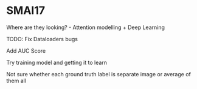 # SMAI17
Where are they looking? - Attention modelling + Deep Learning

TODO:
Fix Dataloaders bugs

Add AUC Score

Try training model and getting it to learn

Not sure whether each ground truth label is separate image or average of them all
